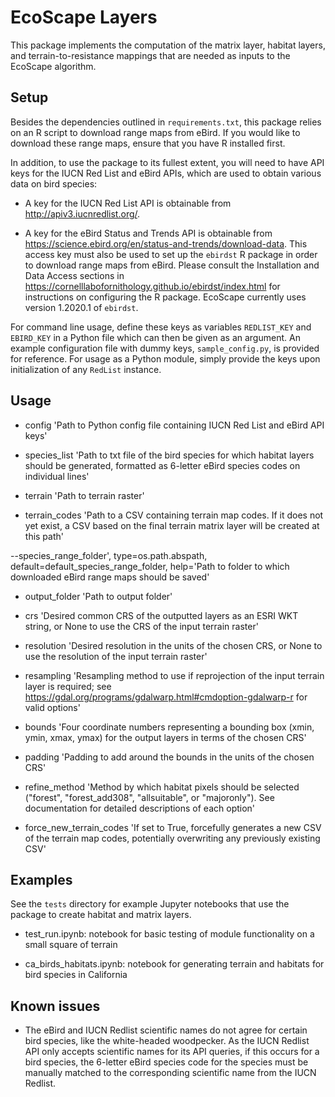 # EcoScape Layers

This package implements the computation of the matrix layer, habitat layers, and terrain-to-resistance mappings that are needed as inputs to the EcoScape algorithm.

## Setup

Besides the dependencies outlined in `requirements.txt`, this package relies on an R script to download range maps from eBird. If you would like to download these range maps, ensure that you have R installed first.

In addition, to use the package to its fullest extent, you will need to have API keys for the IUCN Red List and eBird APIs, which are used to obtain various data on bird species:

- A key for the IUCN Red List API is obtainable from http://apiv3.iucnredlist.org/.

- A key for the eBird Status and Trends API is obtainable from https://science.ebird.org/en/status-and-trends/download-data. This access key must also be used to set up the `ebirdst` R package in order to download range maps from eBird. Please consult the Installation and Data Access sections in https://cornelllabofornithology.github.io/ebirdst/index.html for instructions on configuring the R package. EcoScape currently uses version 1.2020.1 of `ebirdst`.

For command line usage, define these keys as variables `REDLIST_KEY` and `EBIRD_KEY` in a Python file which can then be given as an argument. An example configuration file with dummy keys, `sample_config.py`, is provided for reference. For usage as a Python module, simply provide the keys upon initialization of any `RedList` instance.

## Usage

- config 'Path to Python config file containing IUCN Red List and eBird API keys'
    
- species_list 'Path to txt file of the bird species for which habitat layers should be generated, formatted as 6-letter eBird species codes on individual lines'

- terrain 'Path to terrain raster'

- terrain_codes 'Path to a CSV containing terrain map codes. If it does not yet exist, a CSV based on the final terrain matrix layer will be created at this path'

--species_range_folder', type=os.path.abspath, default=default_species_range_folder,
                        help='Path to folder to which downloaded eBird range maps should be saved'

- output_folder 'Path to output folder'
    
- crs 'Desired common CRS of the outputted layers as an ESRI WKT string, or None to use the CRS of the input terrain raster'

- resolution 'Desired resolution in the units of the chosen CRS, or None to use the resolution of the input terrain raster'

- resampling 'Resampling method to use if reprojection of the input terrain layer is required; see https://gdal.org/programs/gdalwarp.html#cmdoption-gdalwarp-r for valid options'

- bounds 'Four coordinate numbers representing a bounding box (xmin, ymin, xmax, ymax) for the output layers in terms of the chosen CRS'

- padding 'Padding to add around the bounds in the units of the chosen CRS'
    
- refine_method 'Method by which habitat pixels should be selected ("forest", "forest_add308", "allsuitable", or "majoronly"). See documentation for detailed descriptions of each option'

- force_new_terrain_codes 'If set to True, forcefully generates a new CSV of the terrain map codes, potentially overwriting any previously existing CSV'

## Examples

See the `tests` directory for example Jupyter notebooks that use the package to create habitat and matrix layers.

- test_run.ipynb: notebook for basic testing of module functionality on a small square of terrain

- ca_birds_habitats.ipynb: notebook for generating terrain and habitats for bird species in California

## Known issues

- The eBird and IUCN Redlist scientific names do not agree for certain bird species, like the white-headed woodpecker. As the IUCN Redlist API only accepts scientific names for its API queries, if this occurs for a bird species, the 6-letter eBird species code for the species must be manually matched to the corresponding scientific name from the IUCN Redlist.
